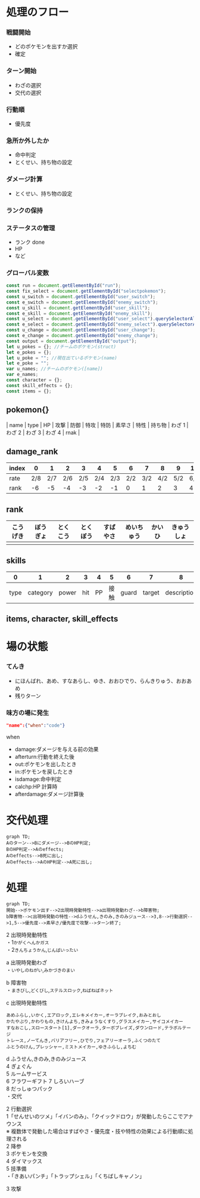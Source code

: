 # 処理のフロー

### 戦闘開始

- どのポケモンを出すか選択
- 確定

### ターン開始

- わざの選択
- 交代の選択

### 行動順

- 優先度

### 急所か外したか

- 命中判定
- とくせい、持ち物の設定

### ダメージ計算

- とくせい、持ち物の設定

### ランクの保持

### ステータスの管理

- ランク done
- HP
- など

### グローバル変数

```js
const run = document.getElementById("run");
const fix_select = document.getElementById("selectpokemon");
const u_switch = document.getElementById("user_switch");
const e_switch = document.getElementById("enemy_switch");
const u_skill = document.getElementById("user_skill");
const e_skill = document.getElementById("enemy_skill");
const u_select = document.getElementById("user_select").querySelectorAll("input");
const e_select = document.getElementById("enemy_select").querySelectorAll("input");
const u_change = document.getElementById("user_change");
const e_change = document.getElementById("enemy_change");
const output = document.getElementById("output");
let u_pokes = {}; //チームのポケモン(struct)
let e_pokes = {};
let u_poke = ""; //現在出ているポケモン(name)
let e_poke = "";
var u_names; //チームのポケモン([name])
var e_names;
const character = {};
const skill_effects = {};
const items = {};
```

## pokemon{}

| name | type | HP | 攻撃 | 防御 | 特攻 | 特防 | 素早さ | 特性 | 持ち物 | わざ 1 | わざ 2 | わざ 3 | わざ 4 | rnak |

## damage_rank

| index | 0   | 1   | 2   | 3   | 4   | 5   | 6   | 7   | 8   | 9   | 10  | 11  | 12  |
| ----- | --- | --- | --- | --- | --- | --- | --- | --- | --- | --- | --- | --- | --- |
| rate  | 2/8 | 2/7 | 2/6 | 2/5 | 2/4 | 2/3 | 2/2 | 3/2 | 4/2 | 5/2 | 6/2 | 7/2 | 8/2 |
| rank  | -6  | -5  | -4  | -3  | -2  | -1  | 0   | 1   | 2   | 3   | 4   | 5   | 6   |

## rank

| こうげき | ぼうぎょ | とくこう | とくぼう | すばやさ | めいちゅう | かいひ | きゅうしょ |
| -------- | -------- | -------- | -------- | -------- | ---------- | ------ | ---------- |
|          |          |          |          |          |            |        |            |

## skills

| 0    | 1        | 2     | 3   | 4   | 5    | 6     | 7      | 8           |
| ---- | -------- | ----- | --- | --- | ---- | ----- | ------ | ----------- |
| type | category | power | hit | PP  | 接触 | guard | target | description |

## items, character, skill_effects

# 場の状態

### てんき

- にほんばれ、あめ、すなあらし、ゆき、おおひでり、らんきりゅう、おおあめ
- 残りターン

### 味方の場に発生

```json
"name":{"when":"code"}
```

when

- damage:ダメージを与える前の効果
- afterturn:行動を終えた後
- out:ポケモンを出したとき
- in:ポケモンを戻したとき
- isdamage:命中判定
- calchp:HP 計算時
- afterdamage:ダメージ計算後

# 交代処理

```mermaida
graph TD;
Aのターン-->Bにダメージ-->BのHP判定;
BのHP判定-->Aのeffects;
Aのeffects-->B死に出し;
Aのeffects-->AのHP判定-->A死に出し;
```

# 処理

```mermaida
graph TD;
開始-->ポケモン出す-->2出現時発動特性-->a出現時発動わざ-->b障害物;
b障害物-->c出現時発動の特性-->dふうせん,きのみ,きのみジュース-->3,8-->行動選択-->1,5-->優先度-->素早さ/優先度で攻撃-->ターン終了;

```

2 出現時発動特性  
・1`かがくへんかガス`  
・2`きんちょうかん`,`じんばいったい`

a 出現時発動わざ  
・`いやしのねがい`,`みかづきのまい`

b 障害物  
・`まきびし`,`どくびし`,`ステルスロック`,`ねばねばネット`

c 出現時発動特性

```
あめふらし,いかく,エアロック,エレキメイカー,オーラブレイク,おみとおし
かたやぶり,かわりもの,きけんよち,きみょうなくすり,グラスメイカー,サイコメイカー
すなおこし,スロースタート[1],ダークオーラ,ターボブレイズ,ダウンロード,テラボルテージ
トレース,ノーてんき,バリアフリー,ひでり,フェアリーオーラ,ふくつのたて
ふとうのけん,プレッシャー,ミストメイカー,ゆきふらし,よちむ
```

d ふうせん,きのみ,きのみジュース  
4 ぎょぐん  
5 ルームサービス  
6 フラワーギフト
7 しろいハーブ  
8 だっしゅつパック  
・交代

2 行動選択  
 1「せんせいのツメ」「イバンのみ」、「クイックドロウ」が発動したらここでアナウンス  
 ※ 複数体で発動した場合はすばやさ・優先度・技や特性の効果による行動順に処理される  
 2 降参  
 3 ポケモンを交換  
 4 ダイマックス  
 5 技準備  
 ・「きあいパンチ」「トラップシェル」「くちばしキャノン」

3 攻撃
